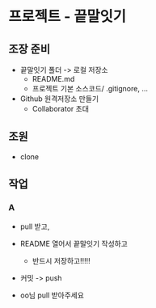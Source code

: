 # 프로젝트 - 끝말잇기

## 조장 준비

* 끝말잇기 폴더 -> 로컬 저장소
  * README.md
  * 프로젝트 기본 소스코드/ .gitignore, ...
* Github 원격저장소 만들기
  * Collaborator 초대

## 조원

* clone

## 작업

### A

* pull 받고,

* README 열어서 끝말잇기 작성하고
  * 반드시 저장하고!!!!!
* 커밋 -> push
* oo님 pull 받아주세요

